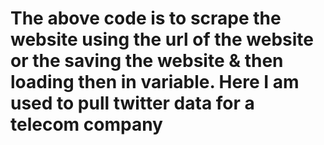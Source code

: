 # The above code is to scrape the website using the url of the website or the saving the website & then loading then in variable. Here I am used to pull twitter data for a telecom company  
